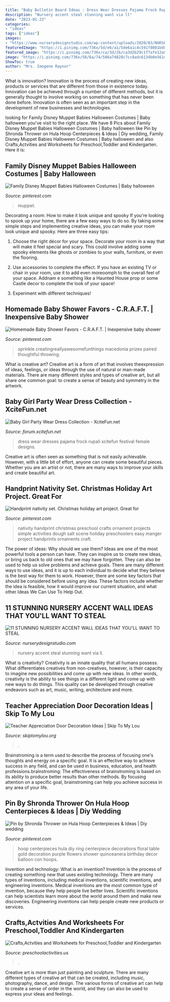```yaml
---
title: "Baby Bulletin Board Ideas : Dress Wear Dresses Pajama Frock Rupali Xcitefun Festival Female Designs"
description: "Nursery accent steal stunning want via ll"
date: "2023-01-23"
categories:
- "ideas"
tags: ["ideas"]
images:
- "https://www.nurserydesignstudio.com/wp-content/uploads/2020/03/NURSERY-ACCENT-WALL-IDEAS-7.png"
featuredImage: "https://i.pinimg.com/736x/5d/e6/a1/5de6a1c4c591f8001bd820bc5923e01b.jpg"
featured_image: "https://i.pinimg.com/736x/ca/3d/2b/ca3d2b29c1f7afe12a87abf64252008b.jpg"
image: "https://i.pinimg.com/736x/58/6a/74/586a74828c7cc8adc6134b0e561dea96.jpg"
ShowToc: true
author: "Mrs. Imogene Raynor"
---
```



What is innovation?
Innovation is the process of creating new ideas, products or services that are different from those in existence today. Innovation can be achieved through a number of different methods, but it is generally thought to involve working on something that has never been done before. Innovation is often seen as an important step in the development of new businesses and technologies.

	

		
looking for Family Disney Muppet Babies Halloween Costumes | Baby halloween you've visit to the right place. We have 8 Pics about Family Disney Muppet Babies Halloween Costumes | Baby halloween like Pin by Shronda Thrower on Hula Hoop Centerpieces &amp; Ideas | Diy wedding, Family Disney Muppet Babies Halloween Costumes | Baby halloween and also Crafts,Actvities and Worksheets for Preschool,Toddler and Kindergarten. Here it is:
		
    
## Family Disney Muppet Babies Halloween Costumes | Baby Halloween

<img loading=lazy src="https://i.pinimg.com/736x/7f/c0/33/7fc033471983ba966bb2cf9d59982c4e.jpg" onerror="this.onerror=null;this.src='https://tse1.mm.bing.net/th?id=OIP.FLsZDN7I3we_5eXT4ZbTAQHaM2&amp;pid=15.1';" alt="Family Disney Muppet Babies Halloween Costumes | Baby halloween">

_Source: pinterest.com_

>muppet. 

	

Decorating a room: How to make it look unique and spooky
If you're looking to spook up your home, there are a few easy ways to do so. By taking some simple steps and implementing creative ideas, you can make your room look unique and spooky. Here are three easy tips:
1. Choose the right décor for your space. Decorate your room in a way that will make it feel special and scary. This could involve adding some spooky elements like ghosts or zombies to your walls, furniture, or even the flooring.

2. Use accessories to complete the effect. If you have an existing TV or chair in your room, use it to add even moreoomph to the overall feel of your space. Addnam e something like a Haunted House prop or some Castle decor to complete the look of your space!

3. Experiment with different techniques!

    
## Homemade Baby Shower Favors - C.R.A.F.T. | Inexpensive Baby Shower

<img loading=lazy src="https://i.pinimg.com/736x/58/6a/74/586a74828c7cc8adc6134b0e561dea96.jpg" onerror="this.onerror=null;this.src='https://tse1.mm.bing.net/th?id=OIP.3FZnJVgdn-2c0UEceZZ4SgHaJ3&amp;pid=15.1';" alt="Homemade Baby Shower Favors - C.R.A.F.T. | Inexpensive baby shower">

_Source: pinterest.com_

>sprinkle creatingreallyawesomefunthings macedonia prizes paired thoughtful throwing. 

	

What is creative art?
Creative art is a form of art that involves theexpression of ideas, feelings, or ideas through the use of natural or man-made materials. There are many different styles and types of creative art, but all share one common goal: to create a sense of beauty and symmetry in the artwork.

    
## Baby Girl Party Wear Dress Collection - XciteFun.net

<img loading=lazy src="https://img.xcitefun.net/users/2012/12/311222,xcitefun-baby-girl-party-wear-dress-collection-12.jpg" onerror="this.onerror=null;this.src='https://tse2.mm.bing.net/th?id=OIP.kke2zCcGPV0QRIJ5CFEq3gHaLH&amp;pid=15.1';" alt="Baby Girl Party Wear Dress Collection - XciteFun.net">

_Source: forum.xcitefun.net_

>dress wear dresses pajama frock rupali xcitefun festival female designs. 

	

Creative art is often seen as something that is not easily achievable. However, with a little bit of effort, anyone can create some beautiful pieces. Whether you are an artist or not, there are many ways to improve your skills and create beautiful art.

    
## Handprint Nativity Set. Christmas Holiday Art Project. Great For

<img loading=lazy src="https://i.pinimg.com/736x/5d/e6/a1/5de6a1c4c591f8001bd820bc5923e01b.jpg" onerror="this.onerror=null;this.src='https://tse2.mm.bing.net/th?id=OIP.Q-iqZehtGs68W52nnuVilgHaJ3&amp;pid=15.1';" alt="Handprint nativity set. Christmas holiday art project. Great for">

_Source: pinterest.com_

>nativity handprint christmas preschool crafts ornament projects simple activities dough salt scene holiday preschoolers easy manger project handprints ornaments craft. 

	

The power of ideas: Why should we use them?
Ideas are one of the most powerful tools a person can have. They can inspire us to create new ideas, or bring us back to old ones that we may have forgotten. They can also be used to help us solve problems and achieve goals. There are many different ways to use ideas, and it is up to each individual to decide what they believe is the best way for them to work. However, there are some key factors that should be considered before using any idea. These factors include whether the idea is feasible, how it would improve our current situation, and what other Ideas We Can Use To Help Out.

    
## 11 STUNNING NURSERY ACCENT WALL IDEAS THAT YOU&#039;LL WANT TO STEAL

<img loading=lazy src="https://www.nurserydesignstudio.com/wp-content/uploads/2020/03/NURSERY-ACCENT-WALL-IDEAS-7.png" onerror="this.onerror=null;this.src='https://tse2.mm.bing.net/th?id=OIP.2g_jZARZX2IE9YSQj9tj0wHaLH&amp;pid=15.1';" alt="11 STUNNING NURSERY ACCENT WALL IDEAS THAT YOU&#039;LL WANT TO STEAL">

_Source: nurserydesignstudio.com_

>nursery accent steal stunning want via ll. 

	

What is creativity?
Creativity is an innate quality that all humans possess. What differentiates creatives from non-creatives, however, is their capacity to imagine new possibilities and come up with new ideas. In other words, creativity is the ability to see things in a different light and come up with new ways to do things. This quality can be developed through creative endeavors such as art, music, writing, architecture and more.

    
## Teacher Appreciation Door Decoration Ideas | Skip To My Lou

<img loading=lazy src="https://www.skiptomylou.org/wp-content/uploads/2010/04/TeacherDoorspreadingwingsbutterflies.jpg" onerror="this.onerror=null;this.src='https://tse4.mm.bing.net/th?id=OIP.frWpC4DpMFnBKg1HBiHfuAHaNj&amp;pid=15.1';" alt="Teacher Appreciation Door Decoration Ideas | Skip To My Lou">

_Source: skiptomylou.org_

>. 

	

Brainstroming is a term used to describe the process of focusing one's thoughts and energy on a specific goal. It is an effective way to achieve success in any field, and can be used in business, education, and health professions.brainstroming: The effectiveness of brainstroming is based on its ability to produce better results than other methods. By focusing attention on a specific goal, brainstroming can help you achieve success in any area of your life.

    
## Pin By Shronda Thrower On Hula Hoop Centerpieces &amp; Ideas | Diy Wedding

<img loading=lazy src="https://i.pinimg.com/736x/ca/3d/2b/ca3d2b29c1f7afe12a87abf64252008b.jpg" onerror="this.onerror=null;this.src='https://tse3.mm.bing.net/th?id=OIP.DkvTopHJlxH4XZMJpLoBgwHaJ4&amp;pid=15.1';" alt="Pin by Shronda Thrower on Hula Hoop Centerpieces &amp; Ideas | Diy wedding">

_Source: pinterest.com_

>hoop centerpieces hula diy ring centerpiece decorations floral table gold decoration purple flowers shower quinceanera birthday decor balloon con hoops. 

	

Invention and technology: What is an invention?
Invention is the process of creating something new that uses existing technology. There are many types of inventions, including medical inventions, scientific inventions, and engineering inventions. Medical inventions are the most common type of invention, because they help people live better lives. Scientific inventions can help scientists learn more about the world around them and make new discoveries. Engineering inventions can help people create new products or services.

    
## Crafts,Actvities And Worksheets For Preschool,Toddler And Kindergarten

<img loading=lazy src="https://www.preschoolactivities.us/wp-content/uploads/2015/04/Paper-plate-fish-craft.jpg" onerror="this.onerror=null;this.src='https://tse3.mm.bing.net/th?id=OIP.pAiS9ASzM10b8gWRqD_BpwHaJ6&amp;pid=15.1';" alt="Crafts,Actvities and Worksheets for Preschool,Toddler and Kindergarten">

_Source: preschoolactivities.us_

>. 

	

Creative art is more than just painting and sculpture. There are many different types of creative art that can be created, including music, photography, dance, and design. The various forms of creative art can help to create a sense of order in the world, and they can also be used to express your ideas and feelings.

